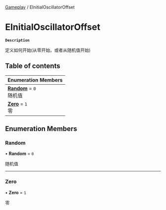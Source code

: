 [Gameplay](../modules/Gameplay.Gameplay.md) / EInitialOscillatorOffset

# EInitialOscillatorOffset <Badge type="tip" text="Enumeration" />

**`Description`**

定义如何开始(从零开始，或者从随机值开始)

## Table of contents

| Enumeration Members |
| :-----|
| **[Random](Gameplay.EInitialOscillatorOffset.md#random)** = ``0`` <br> 随机值|
| **[Zero](Gameplay.EInitialOscillatorOffset.md#zero)** = ``1`` <br> 零|

## Enumeration Members

### Random

• **Random** = ``0``

随机值

___

### Zero

• **Zero** = ``1``

零
